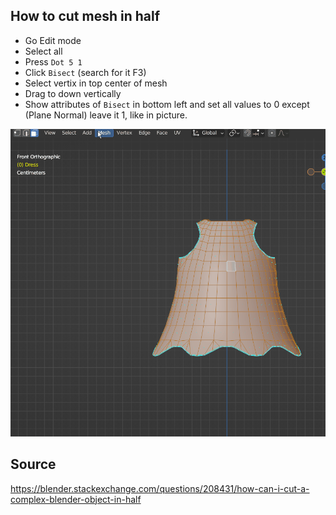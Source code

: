 ## How to cut mesh in half

* Go Edit mode
* Select all
* Press `Dot 5 1`
* Click `Bisect` (search for it F3)
* Select vertix in top center of mesh
* Drag to down vertically
* Show attributes of `Bisect` in bottom left and set all values to 0 except (Plane Normal) leave it 1, like in picture.

![Cut Bisect Dress](images/Cut_Bisect_Dress.gif)

## Source

https://blender.stackexchange.com/questions/208431/how-can-i-cut-a-complex-blender-object-in-half